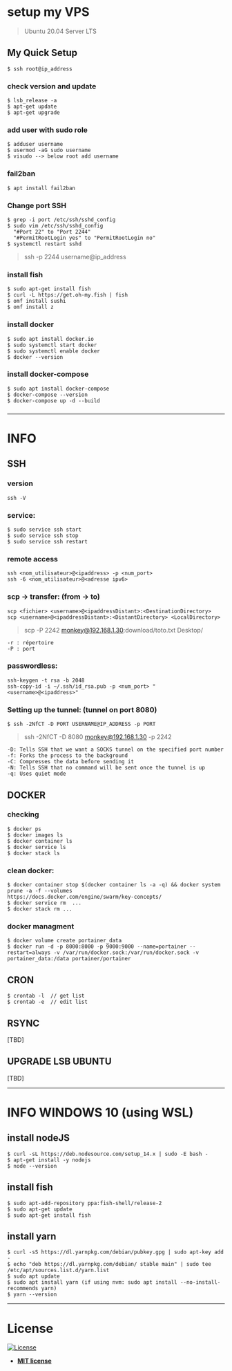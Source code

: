# setup my VPS

> Ubuntu 20.04 Server LTS

## My Quick Setup

```
$ ssh root@ip_address
```

### check version and update

```
$ lsb_release -a
$ apt-get update
$ apt-get upgrade
```

### add user with sudo role

```
$ adduser username
$ usermod -aG sudo username
$ visudo --> below root add username
```

### fail2ban

```
$ apt install fail2ban
```

### Change port SSH

```
$ grep -i port /etc/ssh/sshd_config
$ sudo vim /etc/ssh/sshd_config
  "#Port 22" to "Port 2244"
  "#PermitRootLogin yes" to "PermitRootLogin no"
$ systemctl restart sshd
```

> ssh -p 2244 username@ip_address

### install fish

```
$ sudo apt-get install fish
$ curl -L https://get.oh-my.fish | fish
$ omf install sushi
$ omf install z
```

### install docker

```
$ sudo apt install docker.io
$ sudo systemctl start docker
$ sudo systemctl enable docker
$ docker --version
```

### install docker-compose

```
$ sudo apt install docker-compose
$ docker-compose --version
$ docker-compose up -d --build
```

###

---

# INFO

## SSH

### version

```
ssh -V
```

### service:

```
$ sudo service ssh start
$ sudo service ssh stop
$ sudo service ssh restart
```

### remote access

```
ssh <nom_utilisateur>@<ipaddress> -p <num_port>
ssh -6 <nom_utilisateur>@<adresse ipv6>
```

### scp -> transfer: (from → to)

```
scp <fichier> <username>@<ipaddressDistant>:<DestinationDirectory>
scp <username>@<ipaddressDistant>:<DistantDirectory> <LocalDirectory>
```

> scp -P 2242 monkey@192.168.1.30:download/toto.txt Desktop/

```
-r : répertoire
-P : port
```

### passwordless:

```
ssh-keygen -t rsa -b 2048
ssh-copy-id -i ~/.ssh/id_rsa.pub -p <num_port> "<username>@<ipaddress>"
```

### Setting up the tunnel: (tunnel on port 8080)

```
$ ssh -2NfCT -D PORT USERNAME@IP_ADDRESS -p PORT
```

> ssh -2NfCT -D 8080 monkey@192.168.1.30 -p 2242

```
-D: Tells SSH that we want a SOCKS tunnel on the specified port number
-f: Forks the process to the background
-C: Compresses the data before sending it
-N: Tells SSH that no command will be sent once the tunnel is up
-q: Uses quiet mode
```

## DOCKER

### checking

```
$ docker ps
$ docker images ls
$ docker container ls
$ docker service ls
$ docker stack ls
```

### clean docker:

```
$ docker container stop $(docker container ls -a -q) && docker system prune -a -f --volumes
https://docs.docker.com/engine/swarm/key-concepts/
$ docker service rm  ...
$ docker stack rm ...
```

### docker managment

```
$ docker volume create portainer_data
$ docker run -d -p 8000:8000 -p 9000:9000 --name=portainer --restart=always -v /var/run/docker.sock:/var/run/docker.sock -v portainer_data:/data portainer/portainer
```

## CRON

```
$ crontab -l  // get list
$ crontab -e  // edit list
```

## RSYNC

[TBD]

## UPGRADE LSB UBUNTU

[TBD]

---

# INFO WINDOWS 10 (using WSL)

## install nodeJS

```
$ curl -sL https://deb.nodesource.com/setup_14.x | sudo -E bash -
$ apt-get install -y nodejs
$ node --version
```

## install fish

```
$ sudo apt-add-repository ppa:fish-shell/release-2
$ sudo apt-get update
$ sudo apt-get install fish
```

## install yarn

```
$ curl -sS https://dl.yarnpkg.com/debian/pubkey.gpg | sudo apt-key add -
$ echo "deb https://dl.yarnpkg.com/debian/ stable main" | sudo tee /etc/apt/sources.list.d/yarn.list
$ sudo apt update
$ sudo apt install yarn (if using nvm: sudo apt install --no-install-recommends yarn)
$ yarn --version
```

---

# License

[![License](http://img.shields.io/:license-mit-blue.svg?style=flat-square)](http://badges.mit-license.org)

- **[MIT license](http://opensource.org/licenses/mit-license.php)**
